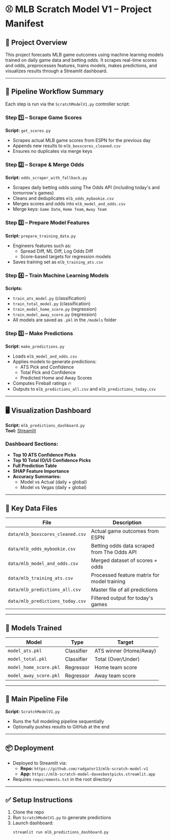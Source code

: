 ﻿# ⚾ MLB Scratch Model V1 – Project Manifest

## 📂 Project Overview

This project forecasts MLB game outcomes using machine learning models trained on daily game data and betting odds. It scrapes real-time scores and odds, preprocesses features, trains models, makes predictions, and visualizes results through a Streamlit dashboard.

---

## 🧩 Pipeline Workflow Summary

Each step is run via the `ScratchModelV1.py` controller script:

### Step 1️⃣ – Scrape Game Scores  
**Script:** `get_scores.py`  
- Scrapes actual MLB game scores from ESPN for the previous day  
- Appends new results to `mlb_boxscores_cleaned.csv`  
- Ensures no duplicates via merge keys

### Step 2️⃣ – Scrape & Merge Odds  
**Script:** `odds_scraper_with_fallback.py`  
- Scrapes daily betting odds using The Odds API (including today's and tomorrow's games)  
- Cleans and deduplicates `mlb_odds_mybookie.csv`  
- Merges scores and odds into `mlb_model_and_odds.csv`  
- Merge keys: `Game Date`, `Home Team`, `Away Team`

### Step 3️⃣ – Prepare Model Features  
**Script:** `prepare_training_data.py`  
- Engineers features such as:
  - Spread Diff, ML Diff, Log Odds Diff  
  - Score-based targets for regression models  
- Saves training set as `mlb_training_ats.csv`

### Step 4️⃣ – Train Machine Learning Models  
**Scripts:**  
- `train_ats_model.py` (classification)  
- `train_total_model.py` (classification)  
- `train_model_home_score.py` (regression)  
- `train_model_away_score.py` (regression)  
- All models are saved as `.pkl` in the `/models` folder

### Step 5️⃣ – Make Predictions  
**Script:** `make_predictions.py`  
- Loads `mlb_model_and_odds.csv`  
- Applies models to generate predictions:
  - ATS Pick and Confidence  
  - Total Pick and Confidence  
  - Predicted Home and Away Scores  
- Computes Fireball ratings 🔥  
- Outputs to `mlb_predictions_all.csv` and `mlb_predictions_today.csv`

---

## 🖥️ Visualization Dashboard

**Script:** `mlb_predictions_dashboard.py`  
**Tool:** [Streamlit](https://streamlit.io)  

### Dashboard Sections:
- **Top 10 ATS Confidence Picks**
- **Top 10 Total (O/U) Confidence Picks**
- **Full Prediction Table**
- **SHAP Feature Importance**
- **Accuracy Summaries:**
  - Model vs Actual (daily + global)
  - Model vs Vegas (daily + global)

---

## 📁 Key Data Files

| File | Description |
|------|-------------|
| `data/mlb_boxscores_cleaned.csv` | Actual game outcomes from ESPN |
| `data/mlb_odds_mybookie.csv` | Betting odds data scraped from The Odds API |
| `data/mlb_model_and_odds.csv` | Merged dataset of scores + odds |
| `data/mlb_training_ats.csv` | Processed feature matrix for model training |
| `data/mlb_predictions_all.csv` | Master file of all predictions |
| `data/mlb_predictions_today.csv` | Filtered output for today's games |

---

## 🧠 Models Trained

| Model | Type | Target |
|-------|------|--------|
| `model_ats.pkl` | Classifier | ATS winner (Home/Away) |
| `model_total.pkl` | Classifier | Total (Over/Under) |
| `model_home_score.pkl` | Regressor | Home team score |
| `model_away_score.pkl` | Regressor | Away team score |

---

## 🔁 Main Pipeline File

**Script:** `ScratchModelV1.py`  
- Runs the full modeling pipeline sequentially  
- Optionally pushes results to GitHub at the end  

---

## 📦 Deployment

- Deployed to Streamlit via:
  - **Repo:** `https://github.com/radgator13/mlb-scratch-model-v1`
  - **App:** `https://mlb-scratch-model-davesbestpicks.streamlit.app`
- Requires `requirements.txt` in the root directory

---

## ✅ Setup Instructions

1. Clone the repo  
2. Run `ScratchModelV1.py` to generate predictions  
3. Launch dashboard:  
   ```bash
   streamlit run mlb_predictions_dashboard.py
